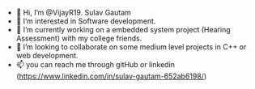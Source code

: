 - 👋 Hi, I’m @VijayR19. Sulav Gautam
- 👀 I’m interested in Software development.
- 🌱 I’m currently working on a embedded system project (Hearing Assessment) with my college friends.
- 💞️ I’m looking to collaborate on some medium level projects in C++ or web development.
- 📫 you can reach me through gitHub or linkedin (https://www.linkedin.com/in/sulav-gautam-652ab6198/)

<!---
VijayR19/VijayR19 is a ✨ special ✨ repository because its `README.md` (this file) appears on your GitHub profile.
You can click the Preview link to take a look at your changes.
--->

